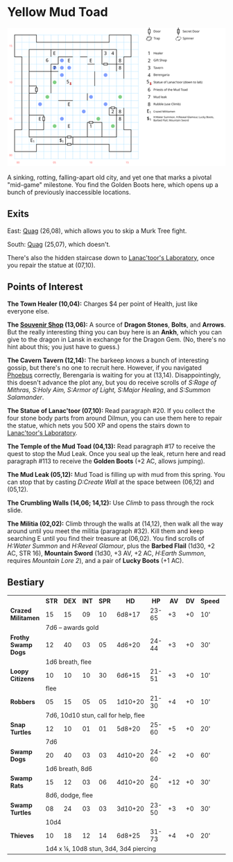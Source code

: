 # Yellow Mud Toad

![map](mud-toad.svg)

A sinking, rotting, falling-apart old city, and yet one that marks a pivotal "mid-game" milestone. You find the Golden Boots here, which opens up a bunch of previously inaccessible locations.

## Exits

East: [Quag](dilmun.md) (26,08), which allows you to skip a Murk Tree fight.

South: [Quag](dilmun.md) (25,07), which doesn't.

There's also the hidden staircase down to [Lanac'toor's Laboratory](lanactoor.md), once you repair the statue at (07,10).

## Points of Interest

**The Town Healer (10,04):** Charges $4 per point of Health, just like everyone else.

**The [Souvenir Shop](../things-and-stuff.md#souvenir-shop) (13,06):** A source of **Dragon Stones**, **Bolts**, and **Arrows**. But the really interesting thing you can buy here is an **Ankh**, which you can give to the dragon in Lansk in exchange for the Dragon Gem. (No, there's no hint about this; you just have to guess.)

**The Cavern Tavern (12,14):** The barkeep knows a bunch of interesting gossip, but there's no one to recruit here. However, if you navigated [Phoebus](phoebus.md) correctly, Berengaria is waiting for you at (13,14). Disappointingly, this doesn't advance the plot any, but you do receive scrolls of *S:Rage of Mithras, S:Holy Aim, S:Armor of Light, S:Major Healing*, and *S:Summon Salamander*.

**The Statue of Lanac'toor (07,10):** Read paragraph #20. If you collect the four stone body parts from around Dilmun, you can use them here to repair the statue, which nets you 500 XP and opens the stairs down to [Lanac'toor's Laboratory](lanactoor.md).

**The Temple of the Mud Toad (04,13):** Read paragraph #17 to receive the quest to stop the Mud Leak. Once you seal up the leak, return here and read paragraph #113 to receive the **Golden Boots** (+2 AC, allows jumping).

**The Mud Leak (05,12):** Mud Toad is filling up with mud from this spring. You can stop that by casting *D:Create Wall* at the space between (06,12) and (05,12).

**The Crumbling Walls (14,06; 14,12):** Use *Climb* to pass through the rock slide.

**The Militia (02,02):** Climb through the walls at (14,12), then walk all the way around until you meet the militia (paragraph #32). Kill them and keep searching E until you find their treasure at (06,02). You find scrolls of *H:Water Summon* and *H:Reveal Glamour*, plus the **Barbed Flail** (1d30, +2 AC, STR 16), **Mountain Sword** (1d30, +3 AV, +2 AC, *H:Earth Summon*, requires *Mountain Lore 2*), and a pair of **Lucky Boots** (+1 AC).

## Bestiary

<table>
  <tr>
    <th></th>
    <th>STR</th>
    <th>DEX</th>
    <th>INT</th>
    <th>SPR</th>
    <th>HD</th>
    <th>HP</th>
    <th>AV</th>
    <th>DV</th>
    <th>Speed</th>
    <th>XP</th>
  </tr>
  <tr>
    <td><b>Crazed Militamen</b></td>
    <td>15</td>
    <td>15</td>
    <td>09</td>
    <td>10</td>
    <td>6d8+17</td>
    <td>23-65</td>
    <td>+3</td>
    <td>+0</td>
    <td>10'</td>
    <td>150</td>
  </tr>
  <tr>
    <td></td>
    <td colspan=10>7d6 – awards gold</td>
  </tr>
  <tr>
    <td><b>Frothy Swamp Dogs</b></td>
    <td>12</td>
    <td>40</td>
    <td>03</td>
    <td>05</td>
    <td>4d6+20</td>
    <td>24-44</td>
    <td>+3</td>
    <td>+0</td>
    <td>30'</td>
    <td>170</td>
  </tr>
  <tr>
    <td></td>
    <td colspan=10>1d6 breath, flee</td>
  </tr>
  <tr>
    <td><b>Loopy Citizens</b></td>
    <td>10</td>
    <td>10</td>
    <td>10</td>
    <td>30</td>
    <td>6d6+15</td>
    <td>21-51</td>
    <td>+3</td>
    <td>+0</td>
    <td>10'</td>
    <td>120</td>
  </tr>
  <tr>
    <td></td>
    <td colspan=10>flee</td>
  </tr>
  <tr>
    <td><b>Robbers</b></td>
    <td>05</td>
    <td>15</td>
    <td>05</td>
    <td>05</td>
    <td>1d10+20</td>
    <td>21-30</td>
    <td>+4</td>
    <td>+0</td>
    <td>10'</td>
    <td>150</td>
  </tr>
  <tr>
    <td></td>
    <td colspan=10>7d6, 10d10 stun, call for help, flee</td>
  </tr>
  <tr>
    <td><b>Snap Turtles</b></td>
    <td>12</td>
    <td>10</td>
    <td>01</td>
    <td>01</td>
    <td>5d8+20</td>
    <td>25-60</td>
    <td>+5</td>
    <td>+0</td>
    <td>20'</td>
    <td>150</td>
  </tr>
  <tr>
    <td></td>
    <td colspan=10>7d6</td>
  </tr>
  <tr>
    <td><b>Swamp Dogs</b></td>
    <td>20</td>
    <td>40</td>
    <td>03</td>
    <td>03</td>
    <td>4d10+20</td>
    <td>24-60</td>
    <td>+2</td>
    <td>+0</td>
    <td>60'</td>
    <td>150</td>
  </tr>
  <tr>
    <td></td>
    <td colspan=10>1d6 breath, 8d6</td>
  </tr>
  <tr>
    <td><b>Swamp Rats</b></td>
    <td>15</td>
    <td>12</td>
    <td>03</td>
    <td>06</td>
    <td>4d10+20</td>
    <td>24-60</td>
    <td>+12</td>
    <td>+0</td>
    <td>30'</td>
    <td>120</td>
  </tr>
  <tr>
    <td></td>
    <td colspan=10>8d6, dodge, flee</td>
  </tr>
  <tr>
    <td><b>Swamp Turtles</b></td>
    <td>08</td>
    <td>24</td>
    <td>03</td>
    <td>03</td>
    <td>3d10+20</td>
    <td>23-50</td>
    <td>+3</td>
    <td>+0</td>
    <td>30'</td>
    <td>160</td>
  </tr>
  <tr>
    <td></td>
    <td colspan=10>10d4</td>
  </tr>
  <tr>
    <td><b>Thieves</b></td>
    <td>10</td>
    <td>18</td>
    <td>12</td>
    <td>14</td>
    <td>6d8+25</td>
    <td>31-73</td>
    <td>+4</td>
    <td>+0</td>
    <td>20'</td>
    <td>120</td>
  </tr>
  <tr>
    <td></td>
    <td colspan=10>1d4 x ¼, 10d8 stun, 3d4, 3d4 piercing</td>
  </tr>
</table>